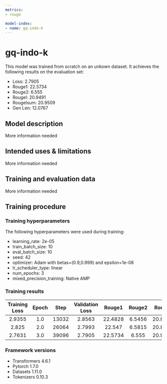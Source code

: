 ```yaml
---
metrics:
- rouge

model-index:
- name: gq-indo-k
---
```


<!-- This model card has been generated automatically according to the information the Trainer had access to. You
should probably proofread and complete it, then remove this comment. -->

# gq-indo-k

This model was trained from scratch on an unkown dataset.
It achieves the following results on the evaluation set:
- Loss: 2.7905
- Rouge1: 22.5734
- Rouge2: 6.555
- Rougel: 20.9491
- Rougelsum: 20.9509
- Gen Len: 12.0767

## Model description

More information needed

## Intended uses & limitations

More information needed

## Training and evaluation data

More information needed

## Training procedure

### Training hyperparameters

The following hyperparameters were used during training:
- learning_rate: 2e-05
- train_batch_size: 10
- eval_batch_size: 10
- seed: 42
- optimizer: Adam with betas=(0.9,0.999) and epsilon=1e-08
- lr_scheduler_type: linear
- num_epochs: 3
- mixed_precision_training: Native AMP

### Training results

| Training Loss | Epoch | Step  | Validation Loss | Rouge1  | Rouge2 | Rougel  | Rougelsum | Gen Len |
|:-------------:|:-----:|:-----:|:---------------:|:-------:|:------:|:-------:|:---------:|:-------:|
| 2.9355        | 1.0   | 13032 | 2.8563          | 22.4828 | 6.5456 | 20.8782 | 20.8772   | 11.915  |
| 2.825         | 2.0   | 26064 | 2.7993          | 22.547  | 6.5815 | 20.8937 | 20.8973   | 12.0886 |
| 2.7631        | 3.0   | 39096 | 2.7905          | 22.5734 | 6.555  | 20.9491 | 20.9509   | 12.0767 |


### Framework versions

- Transformers 4.6.1
- Pytorch 1.7.0
- Datasets 1.11.0
- Tokenizers 0.10.3
